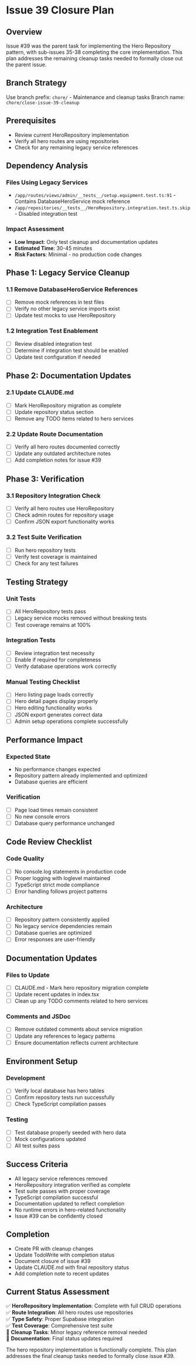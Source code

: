 # Issue 39 Closure Plan

## Overview
Issue #39 was the parent task for implementing the Hero Repository pattern, with sub-issues 35-38 completing the core implementation. This plan addresses the remaining cleanup tasks needed to formally close out the parent issue.

## Branch Strategy
Use branch prefix: `chore/` - Maintenance and cleanup tasks
Branch name: `chore/close-issue-39-cleanup`

## Prerequisites
- Review current HeroRepository implementation
- Verify all hero routes are using repositories
- Check for any remaining legacy service references

## Dependency Analysis
### Files Using Legacy Services
- `/app/routes/views/admin/__tests__/setup.equipment.test.ts:91` - Contains DatabaseHeroService mock reference
- `/app/repositories/__tests__/HeroRepository.integration.test.ts.skip` - Disabled integration test

### Impact Assessment
- **Low Impact**: Only test cleanup and documentation updates
- **Estimated Time**: 30-45 minutes
- **Risk Factors**: Minimal - no production code changes

## Phase 1: Legacy Service Cleanup
### 1.1 Remove DatabaseHeroService References
- [ ] Remove mock references in test files
- [ ] Verify no other legacy service imports exist
- [ ] Update test mocks to use HeroRepository

### 1.2 Integration Test Enablement
- [ ] Review disabled integration test
- [ ] Determine if integration test should be enabled
- [ ] Update test configuration if needed

## Phase 2: Documentation Updates
### 2.1 Update CLAUDE.md
- [ ] Mark HeroRepository migration as complete
- [ ] Update repository status section
- [ ] Remove any TODO items related to hero services

### 2.2 Update Route Documentation
- [ ] Verify all hero routes documented correctly
- [ ] Update any outdated architecture notes
- [ ] Add completion notes for issue #39

## Phase 3: Verification
### 3.1 Repository Integration Check
- [ ] Verify all hero routes use HeroRepository
- [ ] Check admin routes for repository usage
- [ ] Confirm JSON export functionality works

### 3.2 Test Suite Verification
- [ ] Run hero repository tests
- [ ] Verify test coverage is maintained
- [ ] Check for any test failures

## Testing Strategy
### Unit Tests
- [ ] All HeroRepository tests pass
- [ ] Legacy service mocks removed without breaking tests
- [ ] Test coverage remains at 100%

### Integration Tests
- [ ] Review integration test necessity
- [ ] Enable if required for completeness
- [ ] Verify database operations work correctly

### Manual Testing Checklist
- [ ] Hero listing page loads correctly
- [ ] Hero detail pages display properly
- [ ] Hero editing functionality works
- [ ] JSON export generates correct data
- [ ] Admin setup operations complete successfully

## Performance Impact
### Expected State
- No performance changes expected
- Repository pattern already implemented and optimized
- Database queries are efficient

### Verification
- [ ] Page load times remain consistent
- [ ] No new console errors
- [ ] Database query performance unchanged

## Code Review Checklist
### Code Quality
- [ ] No console.log statements in production code
- [ ] Proper logging with loglevel maintained
- [ ] TypeScript strict mode compliance
- [ ] Error handling follows project patterns

### Architecture
- [ ] Repository pattern consistently applied
- [ ] No legacy service dependencies remain
- [ ] Database queries are optimized
- [ ] Error responses are user-friendly

## Documentation Updates
### Files to Update
- [ ] CLAUDE.md - Mark hero repository migration complete
- [ ] Update recent updates in index.tsx
- [ ] Clean up any TODO comments related to hero services

### Comments and JSDoc
- [ ] Remove outdated comments about service migration
- [ ] Update any references to legacy patterns
- [ ] Ensure documentation reflects current architecture

## Environment Setup
### Development
- [ ] Verify local database has hero tables
- [ ] Confirm repository tests run successfully
- [ ] Check TypeScript compilation passes

### Testing
- [ ] Test database properly seeded with hero data
- [ ] Mock configurations updated
- [ ] All test suites pass

## Success Criteria
- All legacy service references removed
- HeroRepository integration verified as complete
- Test suite passes with proper coverage
- TypeScript compilation successful
- Documentation updated to reflect completion
- No runtime errors in hero-related functionality
- Issue #39 can be confidently closed

## Completion
- Create PR with cleanup changes
- Update TodoWrite with completion status
- Document closure of issue #39
- Update CLAUDE.md with final repository status
- Add completion note to recent updates

## Current Status Assessment
✅ **HeroRepository Implementation**: Complete with full CRUD operations  
✅ **Route Integration**: All hero routes use repositories  
✅ **Type Safety**: Proper Supabase integration  
✅ **Test Coverage**: Comprehensive test suite  
🔄 **Cleanup Tasks**: Minor legacy reference removal needed  
🔄 **Documentation**: Final status updates required  

The hero repository implementation is functionally complete. This plan addresses the final cleanup tasks needed to formally close issue #39.